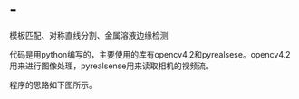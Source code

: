 # -
模板匹配、对称直线分割、金属溶液边缘检测

代码是用python编写的，主要使用的库有opencv4.2和pyrealsese。opencv4.2用来进行图像处理，pyrealsense用来读取相机的视频流。

程序的思路如下图所示。

